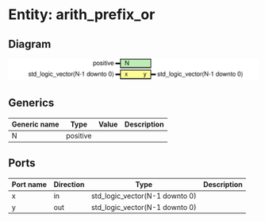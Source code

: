 # Entity: arith_prefix_or
## Diagram
![Diagram](arith_prefix_or.svg "Diagram")
## Generics
| Generic name | Type     | Value | Description |
| ------------ | -------- | ----- | ----------- |
| N            | positive |       |             |
## Ports
| Port name | Direction | Type                           | Description |
| --------- | --------- | ------------------------------ | ----------- |
| x         | in        | std_logic_vector(N-1 downto 0) |             |
| y         | out       | std_logic_vector(N-1 downto 0) |             |
